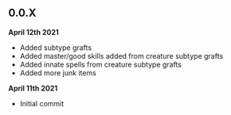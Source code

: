 ## 0.0.X
**April 12th 2021**
- Added subtype grafts
- Added master/good skills added from creature subtype grafts
- Added innate spells from creature subtype grafts
- Added more junk items

**April 11th 2021**
- Initial commit